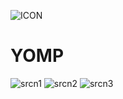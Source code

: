 ![ICON](https://puu.sh/EbuNK.png) 
# YOMP

![srcn1](https://puu.sh/EbuS8.jpg)
![srcn2](https://puu.sh/EbNWE.jpg)
![srcn3](https://puu.sh/EbuTv.jpg)

